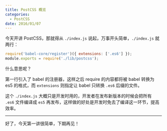 ```yaml
---
title: PostCSS 概览
categories:
  - PostCSS
date: 2016/01/07
---
```

今天开讲 PostCSS，那就得从 `./index.js` 说起，万事开头简单，`./index.js` 就两行：

```js
require('babel-core/register')({ extensions: ['.es6'] });
module.exports = require('./lib/postcss');
```

什么意思呢？

第一行引入了 babel 的注册器，这样之后 require 的内容都将被 babel 转换为 es5 的格式，而 `extensions` 则指定让 babel 只转换 `.es6` 后缀的文件。

这个 `./index.js` 大概只是开发时用的，开发者在发布新版本的时候会把所有 `.es6` 文件编译成 `es5` 再发布，这样做的好处是开发时免去了编译这一环节，提高效率。

---

好了，今天第一讲很简单，下期再见！

